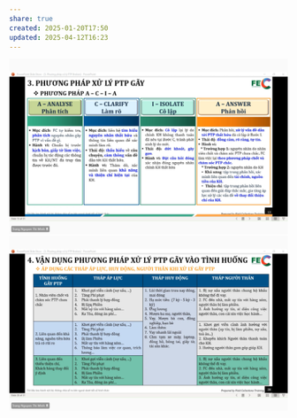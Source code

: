 ```yaml
---
share: true
created: 2025-01-20T17:50
updated: 2025-04-12T16:23
---
```

![Phân tích, làm rõ, cô lập, phản hồi.png](../../../../../../assets/attachments/Ph%C3%A2n%20t%C3%ADch,%20l%C3%A0m%20r%C3%B5,%20c%C3%B4%20l%E1%BA%ADp,%20ph%E1%BA%A3n%20h%E1%BB%93i.png)
![Tháp áp lực, tháp huy động, tháp người thân.png](../../../../../../assets/attachments/Th%C3%A1p%20%C3%A1p%20l%E1%BB%B1c,%20th%C3%A1p%20huy%20%C4%91%E1%BB%99ng,%20th%C3%A1p%20ng%C6%B0%E1%BB%9Di%20th%C3%A2n.png)
